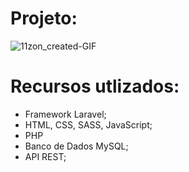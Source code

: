 # Projeto:
![11zon_created-GIF](https://github.com/user-attachments/assets/af826df3-a512-4933-8dab-62c936faef00)
# Recursos utlizados:
* Framework Laravel;
* HTML, CSS, SASS, JavaScript;
* PHP
* Banco de Dados MySQL;
* API REST;
